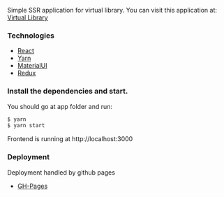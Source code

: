 Simple SSR application for virtual library.
You can visit this application at: [Virtual Library](http://dudkoserhei.github.io/virtual-library)

### Technologies

- [React](https://ru.reactjs.org/)
- [Yarn](https://classic.yarnpkg.com/en/)
- [MaterialUI](https://material-ui.com/)
- [Redux](https://redux.js.org/)

### Install the dependencies and start.

You should go at app folder and run:

```sh
$ yarn
$ yarn start
```

Frontend is running at http://localhost:3000

### Deployment

Deployment handled by github pages

- [GH-Pages](https://github.com/gitname/react-gh-pages)
